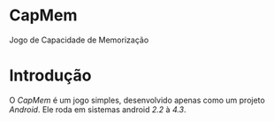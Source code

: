 CapMem
======
Jogo de Capacidade de Memorização

# Introdução
O _CapMem_ é um jogo simples, desenvolvido apenas como um projeto _Android_. Ele roda em sistemas android _2.2_ à _4.3_.
